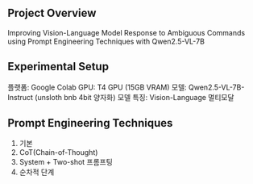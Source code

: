 ## Project Overview
Improving Vision-Language Model Response to Ambiguous Commands using Prompt Engineering Techniques with Qwen2.5-VL-7B
## Experimental Setup
플랫폼: Google Colab
GPU: T4 GPU (15GB VRAM)
모델: Qwen2.5-VL-7B-Instruct (unsloth bnb 4bit 양자화)
모델 특징: Vision-Language 멀티모달
## Prompt Engineering Techniques
1. 기본
2. CoT(Chain-of-Thought)
3. System + Two-shot 프롬프팅
4. 순차적 단계
